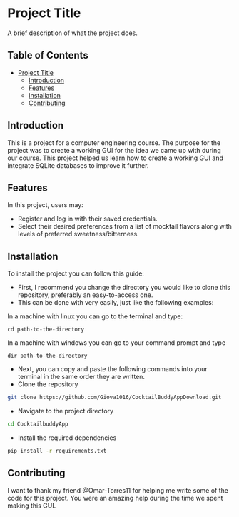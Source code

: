 # Project Title

A brief description of what the project does.

## Table of Contents

- [Project Title](#CocktailBuddyAppDownload)
  - [Introduction](#introduction)
  - [Features](#features)
  - [Installation](#installation)
  - [Contributing](#contributing)

## Introduction

This is a project for a computer engineering course. The purpose for the project was to create a working GUI for the idea we came up with during our course.
This project helped us learn how to create a working GUI and integrate SQLite databases to improve it further.

## Features

In this project, users may:
- Register and log in with their saved credentials.
- Select their desired preferences from a list of mocktail flavors along with levels of preferred sweetness/bitterness.

## Installation

To install the project you can follow this guide:
- First, I recommend you change the directory you would like to clone this repository, preferably an easy-to-access one.
- This can be done with very easily, just like the following examples:

In a machine with linux you can go to the terminal and type: 
```
cd path-to-the-directory
```

In a machine with windows you can go to your command prompt and type
```
dir path-to-the-directory
```
- Next, you can copy and paste the following commands into your terminal in the same order they are written.
- Clone the repository
```bash
git clone https://github.com/Giova1016/CocktailBuddyAppDownload.git
```
- Navigate to the project directory
```bash
cd CocktailbuddyApp
```
- Install the required dependencies
```bash
pip install -r requirements.txt
```

## Contributing
I want to thank my friend @Omar-Torres11 for helping me write some of the code for this project. You were an amazing help during the time we spent making this GUI.
